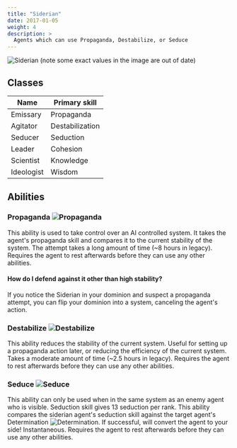 ```yaml
---
title: "Siderian"
date: 2017-01-05
weight: 4
description: >
  Agents which can use Propaganda, Destabilize, or Seduce
---
```


![Siderian](https://asylamba.com/public/media/files/sources/siderian-myrmezir.png)
(note some exact values in the image are out of date)

## Classes
| Name | Primary skill |
| --- | --- |
| Emissary | Propaganda |
| Agitator | Destabilization |
| Seducer | Seduction |
| Leader | Cohesion |
| Scientist | Knowledge |
| Ideologist | Wisdom |

## Abilities
### Propaganda ![Propaganda](/images/propaganda.PNG)
This ability is used to take control over an AI controlled system. It takes the agent's propaganda skill and compares it to the current stability of the system. The attempt takes a long amount of time (~8 hours in legacy). Requires the agent to rest afterwards before they can use any other abilities.

#### How do I defend against it other than high stability?
If you notice the Siderian in your dominion and suspect a propaganda attempt, you can flip your dominion into a system, canceling the agent's action.

### Destabilize ![Destabilize](/images/destabilization.PNG)
This ability reduces the stability of the current system. Useful for setting up a propaganda action later, or reducing the efficiency of the current system. Takes a moderate amount of time (~2.5 hours in legacy). Requires the agent to rest afterwards before they can use any other abilities.

### Seduce ![Seduce](/images/seduction.PNG)
This ability can only be used when in the same system as an enemy agent who is visible. Seduction skill gives 13 seduction per rank. This ability compares the siderian agent's seduction skill against the target agent's Determination ![Determination](/images/agent_determination.png). If successful, will convert the agent to your side! Instantaneous. Requires the agent to rest afterwards before they can use any other abilities.